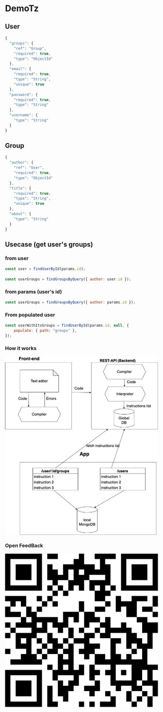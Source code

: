 # DemoTz

## User

```Javascript
{
  "groups": {
    "ref": "Group",
    "required": true,
    "type": "ObjectId"
  },
  "email": {
    "required": true,
    "type": "String",
    "unique": true
  },
  "password": {
    "required": true,
    "type": "String"
  },
  "username": {
    "type": "String"
  }
}

```

## Group

```Javascript
{
  "author": {
    "ref": "User",
    "required": true,
    "type": "ObjectId"
  },
  "title": {
    "required": true,
    "type": "String",
    "unique": true
  },
  "about": {
    "type": "String"
  }
}

```

## Usecase (get user's groups)

### from user

```Javascript
const user = findUserById(params.id);

const userGroups = findGroupsByQuery({ author: user.id });

```

### from params (user's id)

```Javascript
const userGroups = findGroupsByQuery({ author: params.id });
```

### From populated user

```Javascript
const userWithItsGroups = findUserById(params.id, null, {
    populate: { path: "groups" },
});
```

### How it works

![alt text](https://github.com/tutanck/Tz23/blob/main/How_it_works.jpg)

### Open FeedBack

![alt text](https://github.com/tutanck/Tz23/blob/main/Tz23QRCode.png)
